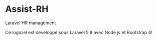 # Assist-RH
 Laravel HR management
 
 Ce logiciel est développé sous Laravel 5.8 avec Node js et Bootstrap 4!
